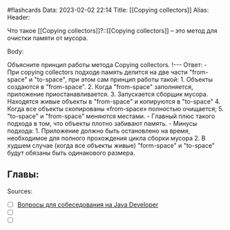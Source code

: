 #flashcards
Data: 2023-02-02 22:14
Title: [[Copying collectors]]
Alias:
Header:

Что такое [[Copying collectors]]?::[[Copying collectors]] – это метод для очистки памяти от мусора.
<!--SR:!2023-11-03,10,690-->



Body:



Объясните принцип работы метода Copying collectors.
!---
Ответ:
	- При copying collectors подходе память делится на две части "from-space" и "to-space", при этом сам принцип работы такой:
		1. Объекты создаются в "from-space".
		2. Когда "from-space" заполняется, приложение приостанавливается.
		3. Запускается сборщик мусора. Находятся живые объекты в "from-space" и копируются в "to-space"
		4. Когда все объекты скопированы «from-space» полностью очищается;
		5. "to-space" и "from-space" меняются местами.
	- Главный плюс такого подхода в том, что объекты плотно забивают память. 
	- Минусы подхода:
		1.  Приложение должно быть остановлено на время, необходимое для полного прохождения цикла сборки мусора
		2.  В худшем случае (когда все объекты живые) "form-space" и "to-space" будут обязаны быть одинакового размера.
<!--SR:!2023-11-03,10,650-->




Главы:
-


Sources:
- [ ] [Вопросы для собеседования на Java Developer](https://github.com/enhorse/java-interview/blob/master/README.md#%D0%9E%D0%9E%D0%9F)
- [ ] []()
- [ ] []()
